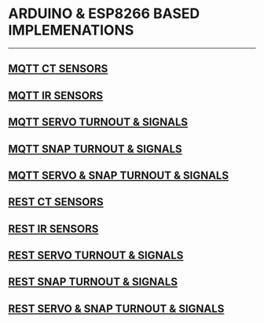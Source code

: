 # ARDUINO & ESP8266 BASED IMPLEMENATIONS 

--- 

## [MQTT CT SENSORS ](mqtt-ct-sensor/)

## [MQTT IR SENSORS ](mqtt-ir-sensor/)

## [MQTT SERVO TURNOUT & SIGNALS ](mqtt-servoturnout-signals/)

## [MQTT SNAP TURNOUT & SIGNALS ](mqtt-snapturnout-signals/)

## [MQTT SERVO & SNAP TURNOUT & SIGNALS ](mqtt-servo-snap-turnout-signals/)

## [REST CT SENSORS ](rest-ct-sensor/)

## [REST IR SENSORS ](rest-ir-sensor/)

## [REST SERVO TURNOUT & SIGNALS ](rest-servoturnout-signals/)

## [REST SNAP TURNOUT & SIGNALS ](rest-snapturnout-signals/)

## [REST SERVO & SNAP TURNOUT & SIGNALS ](rest-servo-snap-turnout-signals/)


